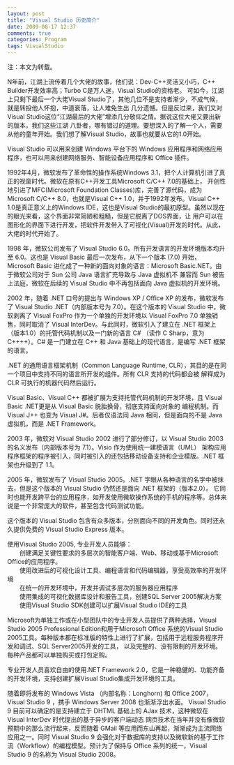 ```yaml
---
layout: post
title: "Visual Studio 历史简介"
date: 2009-08-17 12:37
comments: true
categories: Program
tags: VisualStudio
---
```

<p>注：本文为转载。</p>
<p>N年前，江湖上流传着几个大佬的故事，他们说：Dev-C++灵活又小巧，C++ Builder开发效率高；Turbo C是万人迷，Visual Studio的资格老。
可如今，江湖上只剩下最后一个大佬Visual Studio了，其他几位不是支持者渐少，不成气候，就是转投他人怀抱，中道衰落，让人难免生出
几分遗憾。但是反过来，我们又对Visual Studio这位“江湖最后的大佬”增添几分敬仰之情。据说这位大佬又要出新的版本，我们这些江湖
八卦者，哪有错过的道理。要想深入的了解一个人，需要从他的童年开始。我们想了解Visual Studio，故事也就要从它的1.0开始。</p>

<p>Visual Studio 可以用来创建 Windows 平台下的 Windows 应用程序和网络应用程序，也可以用来创建网络服务、智能设备应用程序和 Office 插件。 </p>

<p>1992年4月，微软发布了革命性的操作系统Windows 3.1，把个人计算机引进了真正的视窗时代。微软在原有C++开发工具Microsoft C/C++ 7.0的基础上，
开创性地引进了MFC(Microsoft Foundation Classes)库，完善了源代码，成为Microsoft C/C++ 8.0，也就是Visual C++ 1.0，并于1992年发布。Visual 
C++ 1.0是真正意义上的Windows IDE，这也是Visual Studio的最初原型。虽然以现在的眼光来看，这个界面非常简陋和粗糙，但是它脱离了DOS界面，让
用户可以在图形化的界面下进行开发，把软件开发带入了可视化(Visual)开发的时代。从此，大佬的时代开始了。</p>
<!--more-->
<p>1998 年，微软公司发布了 Visual Studio 6.0。所有开发语言的开发环境版本均升至 6.0。这也是 Visual Basic 最后一次发布，从下一个版本 (7.0) 
开始，Microsoft Basic 进化成了一种新的面向对象的语言：Microsoft Basic.NET。由于微软公司对于 Sun 公司 Java 语言扩充导致与 Java 虚拟机不
兼容而 Sun 被告上法庭，微软在后续的 Visual Studio 中不再包括面向 Java 虚拟机的开发环境。 </p>

<p>2002 年，随着 .NET 口号的提出与 Windows XP / Office XP 的发布，微软发布了 Visual Studio .NET（内部版本号为 7.0）。在这个版本的 Visual Studio 
中，微软剥离了 Visual FoxPro 作为一个单独的开发环境以 Visual FoxPro 7.0 单独销售，同时取消了 Visual InterDev。与此同时，微软引入了建立在 .NET 
框架上（版本1.0）的托管代码机制以及一门新的语言 C# （读作 C Sharp，意为 C++++）。C# 是一门建立在 C++ 和 Java 基础上的现代语言，是编写 .NET 
框架的语言。 </p>

<p>.NET 的通用语言框架机制（Common Language Runtime, CLR），其目的是在同一个项目中支持不同的语言所开发的组件。所有 CLR 支持的代码都会被
解释成为 CLR 可执行的机器代码然后运行。 </p>

<p>Visual Basic、Visual C++ 都被扩展为支持托管代码机制的开发环境，且 Visual Basic .NET更是从 Visual Basic 脱胎换骨，彻底支持面向对象的
编程机制。而 Visual J++ 也变为 Visual J#。后者仅语法同 Java 相同，但是面向的不是 Java 虚拟机，而是 .NET Framework。 </p>

<p>2003 年，微软对 Visual Studio 2002 进行了部分修订，以 Visual Studio 2003 的名义发布（内部版本号为 7.1）。Visio 作为使用统一建模语言（UML）
架构应用程序框架的程序被引入，同时被引入的还包括移动设备支持和企业模版。.NET 框架也升级到了 1.1。 </p>

<p>2005 年，微软发布了 Visual Studio 2005。.NET 字眼从各种语言的名字中被抹去，但是这个版本的 Visual Studio 仍然还是面向 .NET 框架的（版本2.0）。
它同时也能开发跨平台的应用程序，如开发使用微软操作系统的手机的程序等。总体来说是一个非常庞大的软件，甚至包含代码测试功能。 </p>

<p>这个版本的 Visual Studio 包含有众多版本，分别面向不同的开发角色。同时还永久提供免费的 Visual Studio Express 版本。 </p>

<p>使用Visual Studio 2005, 专业开发人员能够： </br>
　　创建满足关键性要求的多层次的智能客户端、Web、移动或基于Microsoft Office的应用程序。</br>
　　使用改进后的可视化设计工具、编程语言和代码编辑器，享受高效率的开发环境 </br>
　　在统一的开发环境中，开发并调试多层次的服务器应用程序 </br>
　　使用集成的可视化数据库设计和报告工具，创建SQL Server 2005解决方案 </br>
　　使用Visual Studio SDK创建可以扩展Visual Studio IDE的工具 </p>

<p>Microsoft为单独工作或在小型团队中的专业开发人员提供了两种选择，Visual Studio 2005 Professional Edition和用于Microsoft Office
系统的Visual Studio 2005工具。每种版本都在标准版的特性上进行了扩展，包括用于远程服务程序开发和调试、SQL Server2005开发的工具，
以及完整的、没有限制的开发环境。每种产品都可以单独购买或打包定购。 </p>

<p>专业开发人员喜欢自由的使用.NET Framework 2.0，它是一种稳健的、功能齐备的开发环境，支持创建扩展Visual Studio集成开发环境的工具。</p>

<p>随着即将发布的 Windows Vista （内部名称：Longhorn) 和 Office 2007，Visual Studio 9 ，携手 Windows Server 2008 也渐渐浮出水面。
Visual Studio 9 目前可以确定的是支持建立于 DHTML 基础上的 AJax 技术，这种微软在 Visual InterDev 时代提出的基于异步的客户端动态
网页技术在当年并没有像微软预期中的那么流行起来，反而随着 GMail 等应用而东山再起，渐渐成为主流网络应用之一。同时 Visual Studio 9 
会强化对于数据库的支持以及微软新的基于工作流（Workflow）的编程模型。预计为了保持与 Office 系列的统一，Visual Studio 9 的名称为 
Visual Studio 2008。</p>


